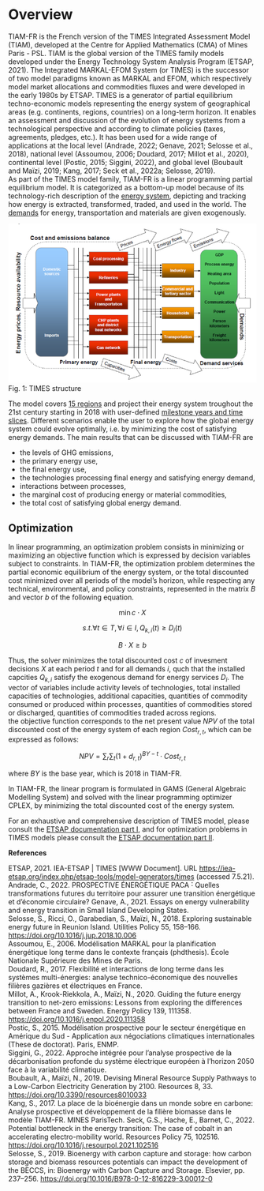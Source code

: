 # Overview

TIAM-FR is the French version of the TIMES Integrated Assessment Model (TIAM), developed at the Centre for Applied Mathematics (CMA) of Mines Paris - PSL. TIAM is the global version of the TIMES family models developed under the Energy Technology System Analysis Program (ETSAP, 2021). The Integrated MARKAL-EFOM System (or TIMES) is the successor of two model 
paradigms known as MARKAL and EFOM, which respectively model market allocations and commodities fluxes and were developed in the early 1980s by 
ETSAP. TIMES is a generator of partial equilibrium techno-economic models representing the energy system of geographical areas (e.g. continents, regions, countries) on
a long-term horizon. It enables an assessment and discussion of the evolution of energy systems from a technological perspective and according
to climate policies (taxes, agreements, pledges, etc.). It has been used for a wide range of applications at the local level
(Andrade, 2022; Genave, 2021; Selosse et al., 2018), national level (Assoumou, 2006; Doudard, 2017; Millot et al., 2020),
continental level (Postic, 2015; Siggini, 2022), and global level (Boubault and Maïzi, 2019; Kang, 2017; Seck et al., 2022a; Selosse, 2019).  
As part of the TIMES model family, TIAM-FR is a linear programming partial equilibrium model. It is categorized as a bottom-up model because of 
its technology-rich description of the [energy system](../energy-sectors/index.md), depicting and tracking how energy is extracted, transformed, traded, and used in the world. The [demands](../demands/index.md) for energy, transportation and materials are given exogenously.

![TIMES structure](images/Times_IO.png)  
Fig. 1: TIMES structure

The model covers [15 regions](../spatial-representation/index.md) and project their energy system troughout the 21st century starting in 2018 with user-defined [milestone years and time slices](../time-representation/index.md). Different scenarios enable the user to explore how the global energy system could evolve optimally, i.e. by minimizing the cost of satisfying energy demands. The main results that can be discussed with TIAM-FR are 
+ the levels of GHG emissions, 
+ the primary energy use,
+ the final energy use,
+ the technologies processing final energy and satisfying energy demand,
+ interactions between processes,
+ the marginal cost of producing energy or material commodities,
+ the total cost of satisfying global energy demand.

## Optimization

In linear programming, an optimization problem consists in minimizing or maximizing an objective function which is expressed by decision variables subject to constraints. In TIAM-FR, the optimization problem determines the partial economic equilibrium  of the energy system, or the total discounted cost minimized over all periods of the model’s horizon, while respecting any technical, environmental, and policy constraints, represented in the matrix $B$ and vector $b$ of the following equation.

$$
\min c \cdot X
$$

$$
s.t. \forall t \in T, \forall i \in I, Q_{k,i} (t) \geq D_i (t)
$$

$$
B \cdot X \geq b
$$

Thus, the solver minimizes the total discounted cost $c$ of invesment decisions $X$ at each period $t$ and for all demands $i$, quch that the installed capcities $Q_{k,i}$ satisfy the exogenous demand for energy services $D_i$. The vector of variables include activity levels of technologies, total installed capacities of technologies, additional capacities, quantities of commodity consumed or produced within processes, quantities of commodities stored or discharged, quantities of commodities traded across regions.  
the objective function corresponds to the net present value $NPV$ of the total discounted cost of the energy system of each region $Cost_{r,t}$, which can be expressed as follows:

$$
NPV = \sum_r \sum_t (1+d_{r,t})^{BY-t} \cdot Cost_{r,t} 
$$

where $BY$ is the base year, which is 2018 in TIAM-FR.

In TIAM-FR, the linear program is formulated in GAMS (General Algebraic Modelling System) and solved with the linear programming optimizer CPLEX, by 
minimizing the total discounted cost of the energy system. 

For an exhaustive and comprehensive description of TIMES model, please consult the [ETSAP documentation part I](https://github.com/etsap-TIMES/TIMES_Documentation/blob/master/Documentation_for_the_TIMES_Model-Part-I.pdf), and for optimization problems in TIMES models please consult the [ETSAP documentation part II](https://github.com/etsap-TIMES/TIMES_Documentation/blob/master/Documentation_for_the_TIMES_Model-Part-II.pdf).

**References**

ETSAP, 2021. IEA-ETSAP | TIMES [WWW Document]. URL https://iea-etsap.org/index.php/etsap-tools/model-generators/times (accessed 7.5.21).  
Andrade, C., 2022. PROSPECTIVE ÉNERGÉTIQUE PACA ˸ Quelles transformations futures du territoire pour assurer une transition énergétique et d’économie circulaire?
Genave, A., 2021. Essays on energy vulnerability and energy transition in Small Island Developing States.  
Selosse, S., Ricci, O., Garabedian, S., Maïzi, N., 2018. Exploring sustainable energy future in Reunion Island. Utilities Policy 55, 158–166. https://doi.org/10.1016/j.jup.2018.10.006  
Assoumou, E., 2006. Modélisation MARKAL pour la planification énergétique long terme dans le contexte français (phdthesis). École Nationale Supérieure des Mines de Paris.  
Doudard, R., 2017. Flexibilité et interactions de long terme dans les systèmes multi-énergies: analyse technico-économique des nouvelles filières gazières et électriques en France.  
Millot, A., Krook-Riekkola, A., Maïzi, N., 2020. Guiding the future energy transition to net-zero emissions: Lessons from exploring the differences between France and Sweden. Energy Policy 139, 111358. https://doi.org/10.1016/j.enpol.2020.111358  
Postic, S., 2015. Modélisation prospective pour le secteur énergétique en Amérique du Sud - Application aux négociations climatiques internationales (These de doctorat). Paris, ENMP.  
Siggini, G., 2022. Approche intégrée pour l’analyse prospective de la décarbonisation profonde du système électrique européen à l’horizon 2050 face à la variabilité climatique.  
Boubault, A., Maïzi, N., 2019. Devising Mineral Resource Supply Pathways to a Low-Carbon Electricity Generation by 2100. Resources 8, 33. https://doi.org/10.3390/resources8010033  
Kang, S., 2017. La place de la bioénergie dans un monde sobre en carbone: Analyse prospective et développement de la filière biomasse dans le modèle TIAM-FR. MINES ParisTech.
Seck, G.S., Hache, E., Barnet, C., 2022. Potential bottleneck in the energy transition: The case of cobalt in an accelerating electro-mobility world. Resources Policy 75, 102516. https://doi.org/10.1016/j.resourpol.2021.102516  
Selosse, S., 2019. Bioenergy with carbon capture and storage: how carbon storage and biomass resources potentials can impact the development of the BECCS, in: Bioenergy with Carbon Capture and Storage. Elsevier, pp. 237–256. https://doi.org/10.1016/B978-0-12-816229-3.00012-0  
